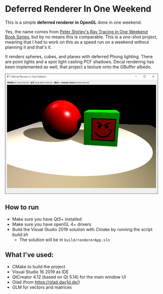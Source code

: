 # Deferred Renderer In One Weekend

This is a simple **deferred renderer in OpenGL** done in one weekend.

Yes, the name comes from [Peter Shirley's Ray Tracing in One Weekend Book Series](https://github.com/RayTracing/raytracing.github.io), but by no means this is comparable. This is a *one-shot* project, meaning that I had to work on this as a speed run on a weekend without planning it and that's it.

It renders spheres, cubes, and planes with deferred Phong lighting. There are point lights and a spot light casting PCF shadows. Decal rendering has been implemented as well, that project a texture onto the GBuffer albedo.

![alt text](./screenshot.png "Deferred Renderer in One Weekend")

## How to run
* Make sure you have Qt5+ installed
* Make sure you have openGL 4+ drivers
* Build the Visual Studio 2019 solution with *Cmake* by running the script *build.sh*
  * The solution will be in `build/rendererApp.sln`

## What I've used:
* CMake to build the project
* Visual Studio 16 2019 as IDE
* QtCreator 4.12 (based on Qt 5.14) for the main window UI
* Glad (from https://glad.dav1d.de/)
* GLM for vectors and matrices